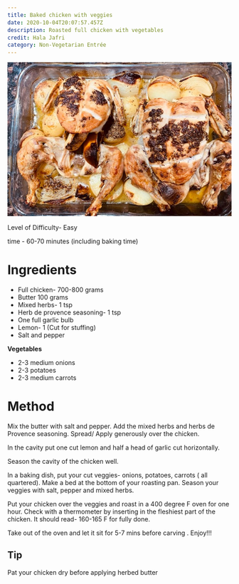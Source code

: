 ```yaml
---
title: Baked chicken with veggies
date: 2020-10-04T20:07:57.457Z
description: Roasted full chicken with vegetables
credit: Hala Jafri
category: Non-Vegetarian Entrée
---
```

![](roast-chicken.jpg)

Level of Difficulty- Easy

time - 60-70 minutes (including baking time)

# Ingredients

* Full chicken- 700-800 grams
* Butter 100 grams
* Mixed herbs- 1 tsp
* Herb de provence seasoning- 1 tsp
* One full garlic bulb
* Lemon- 1 (Cut for stuffing) 
* Salt and pepper

**Vegetables**

* 2-3 medium onions
* 2-3 potatoes
* 2-3 medium carrots

# Method

Mix the butter with salt and pepper. Add the mixed herbs and herbs de Provence seasoning. Spread/ Apply generously over the chicken.

In the cavity put one cut lemon and half a head of garlic cut horizontally. 

Season the cavity of the chicken well. 

In a baking dish, put your cut veggies- onions, potatoes, carrots ( all quartered). Make a bed at the bottom of your roasting pan. Season your veggies with salt, pepper and mixed herbs. 

Put your chicken over the veggies and roast in a 400 degree F oven for one hour. Check with a thermometer by inserting in the fleshiest part of the chicken. It should read- 160-165 F for fully done. 

Take out of the oven  and let it sit for 5-7 mins before carving .
Enjoy!!!

## Tip

Pat your chicken dry before applying herbed butter